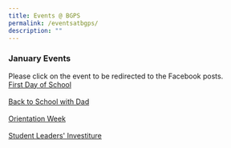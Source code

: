 ```yaml
---
title: Events @ BGPS
permalink: /eventsatbgps/
description: ""
---
```

### January Events

Please click on the event to be redirected to the Facebook posts. 
<br>[First Day of School](https://www.facebook.com/media/set/?vanity=100063517780837&set=a.624921746301746)</br>
<br>[Back to School with Dad](https://www.facebook.com/media/set/?vanity=100063517780837&set=a.625657719561482)</br>
<br>[Orientation Week](https://www.facebook.com/media/set/?vanity=100063517780837&set=a.626619256131995)</br>
<br>[Student Leaders' Investiture](https://www.facebook.com/media/set/?vanity=100063517780837&set=a.628157195978201)</br>